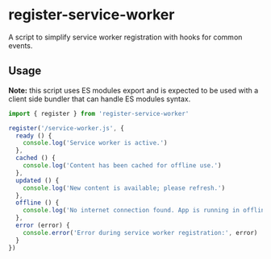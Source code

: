 # register-service-worker

A script to simplify service worker registration with hooks for common events.

## Usage

**Note:** this script uses ES modules export and is expected to be used with a client side bundler that can handle ES modules syntax.

``` js
import { register } from 'register-service-worker'

register('/service-worker.js', {
  ready () {
    console.log('Service worker is active.')
  },
  cached () {
    console.log('Content has been cached for offline use.')
  },
  updated () {
    console.log('New content is available; please refresh.')
  },
  offline () {
    console.log('No internet connection found. App is running in offline mode.')
  },
  error (error) {
    console.error('Error during service worker registration:', error)
  }
})
```
